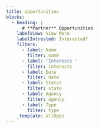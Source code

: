 ```yaml
---
title: opportunities
blocks:
  - heading: |
      # **Partner** Opportunities
    labelView: View More
    labelIntrested: Interested?
    filters:
      - label: Name
        filter: name
      - label: 'Interests '
        filter: interests
      - label: Date
        filter: date
      - label: Status
        filter: state
      - label: Agency
        filter: agency
      - label: Type
        filter: type
    _template: allOpps
---
```


